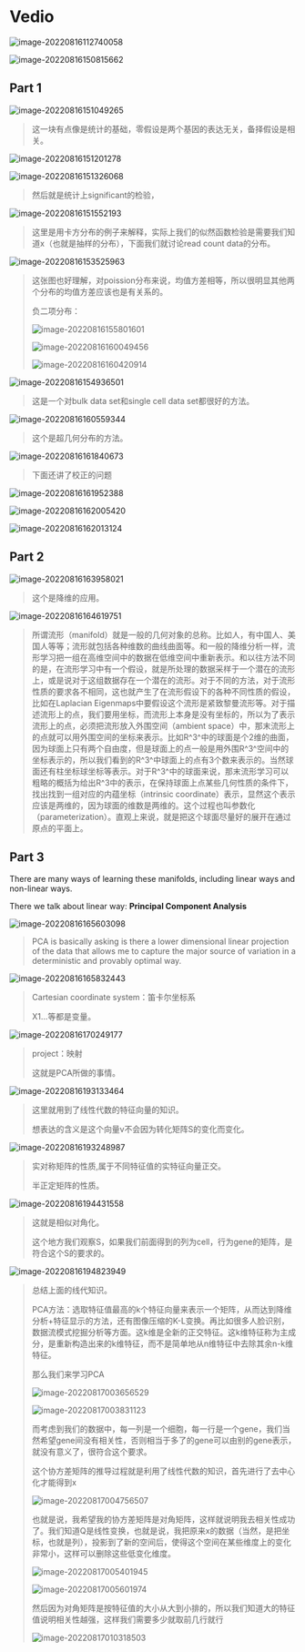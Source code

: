 # Vedio

![image-20220816112740058](Lecture%2011%20Dimensionality%20Reduction,%20Genetics,%20and%20Variation.assets/image-20220816112740058.png)

![image-20220816150815662](Lecture%2011%20Dimensionality%20Reduction,%20Genetics,%20and%20Variation.assets/image-20220816150815662.png)

## Part 1

![image-20220816151049265](Lecture%2011%20Dimensionality%20Reduction,%20Genetics,%20and%20Variation.assets/image-20220816151049265.png)

>这一块有点像是统计的基础，零假设是两个基因的表达无关，备择假设是相关。

![image-20220816151201278](Lecture%2011%20Dimensionality%20Reduction,%20Genetics,%20and%20Variation.assets/image-20220816151201278.png)

![image-20220816151326068](Lecture%2011%20Dimensionality%20Reduction,%20Genetics,%20and%20Variation.assets/image-20220816151326068.png)

>然后就是统计上significant的检验，

![image-20220816151552193](Lecture%2011%20Dimensionality%20Reduction,%20Genetics,%20and%20Variation.assets/image-20220816151552193.png)

>这里是用卡方分布的例子来解释，实际上我们的似然函数检验是需要我们知道x（也就是抽样的分布），下面我们就讨论read count data的分布。

![image-20220816153525963](Lecture%2011%20Dimensionality%20Reduction,%20Genetics,%20and%20Variation.assets/image-20220816153525963.png)

>这张图也好理解，对poission分布来说，均值方差相等，所以很明显其他两个分布的均值方差应该也是有关系的。
>
>负二项分布：
>
>![image-20220816155801601](Lecture%2011%20Dimensionality%20Reduction,%20Genetics,%20and%20Variation.assets/image-20220816155801601.png)
>
>![image-20220816160049456](Lecture%2011%20Dimensionality%20Reduction,%20Genetics,%20and%20Variation.assets/image-20220816160049456.png)
>
>![image-20220816160420914](Lecture%2011%20Dimensionality%20Reduction,%20Genetics,%20and%20Variation.assets/image-20220816160420914.png)

![image-20220816154936501](Lecture%2011%20Dimensionality%20Reduction,%20Genetics,%20and%20Variation.assets/image-20220816154936501.png)

>这是一个对bulk data set和single cell data set都很好的方法。

![image-20220816160559344](Lecture%2011%20Dimensionality%20Reduction,%20Genetics,%20and%20Variation.assets/image-20220816160559344.png)

>这个是超几何分布的方法。

![image-20220816161840673](Lecture%2011%20Dimensionality%20Reduction,%20Genetics,%20and%20Variation.assets/image-20220816161840673.png)

>下面还讲了校正的问题

![image-20220816161952388](Lecture%2011%20Dimensionality%20Reduction,%20Genetics,%20and%20Variation.assets/image-20220816161952388.png)

![image-20220816162005420](Lecture%2011%20Dimensionality%20Reduction,%20Genetics,%20and%20Variation.assets/image-20220816162005420.png)

![image-20220816162013124](Lecture%2011%20Dimensionality%20Reduction,%20Genetics,%20and%20Variation.assets/image-20220816162013124.png)

## Part 2

![image-20220816163958021](Lecture%2011%20Dimensionality%20Reduction,%20Genetics,%20and%20Variation.assets/image-20220816163958021.png)

>这个是降维的应用。

![image-20220816164619751](Lecture%2011%20Dimensionality%20Reduction,%20Genetics,%20and%20Variation.assets/image-20220816164619751.png)

>所谓流形（manifold）就是一般的几何对象的总称。比如人，有中国人、美国人等等；流形就包括各种维数的曲线曲面等。和一般的降维分析一样，流形学习把一组在高维空间中的数据在低维空间中重新表示。和以往方法不同的是，在流形学习中有一个假设，就是所处理的数据采样于一个潜在的流形上，或是说对于这组数据存在一个潜在的流形。对于不同的方法，对于流形性质的要求各不相同，这也就产生了在流形假设下的各种不同性质的假设，比如在Laplacian Eigenmaps中要假设这个流形是紧致黎曼流形等。对于描述流形上的点，我们要用坐标，而流形上本身是没有坐标的，所以为了表示流形上的点，必须把流形放入外围空间（ambient space）中，那末流形上的点就可以用外围空间的坐标来表示。比如R^3^中的球面是个2维的曲面，因为球面上只有两个自由度，但是球面上的点一般是用外围R^3^空间中的坐标表示的，所以我们看到的R^3^中球面上的点有3个数来表示的。当然球面还有柱坐标球坐标等表示。对于R^3^中的球面来说，那末流形学习可以粗略的概括为给出R^3中的表示，在保持球面上点某些几何性质的条件下，找出找到一组对应的内蕴坐标（intrinsic coordinate）表示，显然这个表示应该是两维的，因为球面的维数是两维的。这个过程也叫参数化（parameterization）。直观上来说，就是把这个球面尽量好的展开在通过原点的平面上。

## Part 3

There are many ways of learning these manifolds, including linear ways and non-linear ways.

There we talk about linear way: **Principal Component Analysis**

![image-20220816165603098](Lecture%2011%20Dimensionality%20Reduction,%20Genetics,%20and%20Variation.assets/image-20220816165603098.png)

>PCA is basically asking is there a lower dimensional linear projection of the data that allows me to capture the major source of variation in a deterministic and provably optimal way.

![image-20220816165832443](Lecture%2011%20Dimensionality%20Reduction,%20Genetics,%20and%20Variation.assets/image-20220816165832443.png)

>Cartesian coordinate system：笛卡尔坐标系
>
>X1...等都是变量。

![image-20220816170249177](Lecture%2011%20Dimensionality%20Reduction,%20Genetics,%20and%20Variation.assets/image-20220816170249177.png)

>project：映射
>
>这就是PCA所做的事情。

![image-20220816193133464](Lecture%2011%20Dimensionality%20Reduction,%20Genetics,%20and%20Variation.assets/image-20220816193133464.png)

>这里就用到了线性代数的特征向量的知识。
>
>想表达的含义是这个向量v不会因为转化矩阵S的变化而变化。

![image-20220816193248987](Lecture%2011%20Dimensionality%20Reduction,%20Genetics,%20and%20Variation.assets/image-20220816193248987.png)

>实对称矩阵的性质,属于不同特征值的实特征向量正交。
>
>半正定矩阵的性质。

![image-20220816194431558](Lecture%2011%20Dimensionality%20Reduction,%20Genetics,%20and%20Variation.assets/image-20220816194431558.png)

>这就是相似对角化。
>
>这个地方我们观察S，如果我们前面得到的列为cell，行为gene的矩阵，是符合这个S的要求的。

![image-20220816194823949](Lecture%2011%20Dimensionality%20Reduction,%20Genetics,%20and%20Variation.assets/image-20220816194823949.png)

>总结上面的线代知识。
>
>PCA方法：选取特征值最高的k个特征向量来表示一个矩阵，从而达到降维分析+特征显示的方法，还有图像压缩的K-L变换。再比如很多人脸识别，数据流模式挖掘分析等方面。这k维是全新的正交特征。这k维特征称为主成分，是重新构造出来的k维特征，而不是简单地从n维特征中去除其余n-k维特征。
>
>那么我们来学习PCA
>
>![image-20220817003656529](Lecture%2011%20Dimensionality%20Reduction,%20Genetics,%20and%20Variation.assets/image-20220817003656529.png)
>
>![image-20220817003831123](Lecture%2011%20Dimensionality%20Reduction,%20Genetics,%20and%20Variation.assets/image-20220817003831123.png)
>
>而考虑到我们的数据中，每一列是一个细胞，每一行是一个gene，我们当然希望gene间没有相关性，否则相当于多了的gene可以由别的gene表示，就没有意义了，很符合这个要求。
>
>这个协方差矩阵的推导过程就是利用了线性代数的知识，首先进行了去中心化才能得到x
>
>![image-20220817004756507](Lecture%2011%20Dimensionality%20Reduction,%20Genetics,%20and%20Variation.assets/image-20220817004756507.png)
>
>也就是说，我希望我的协方差矩阵是对角矩阵，这样就说明我去相关性成功了。我们知道Q是线性变换，也就是说，我把原来x的数据（当然，是把坐标，也就是列），投影到了新的空间后，使得这个空间在某些维度上的变化非常小，这样可以删除这些低变化维度。
>
>![image-20220817005401945](Lecture%2011%20Dimensionality%20Reduction,%20Genetics,%20and%20Variation.assets/image-20220817005401945.png)
>
>![image-20220817005601974](Lecture%2011%20Dimensionality%20Reduction,%20Genetics,%20and%20Variation.assets/image-20220817005601974.png)
>
>然后因为对角矩阵是按特征值的大小从大到小排的，所以我们知道大的特征值说明相关性越强，这样我们需要多少就取前几行就行
>
>![image-20220817010318503](Lecture%2011%20Dimensionality%20Reduction,%20Genetics,%20and%20Variation.assets/image-20220817010318503.png)

